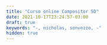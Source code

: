 ```yaml
---
title: "Curso online Compositor 5D"
date: 2021-10-17T23:24:57-03:00
draft: true
keywords: "-, nicholas, sonvezzo, -"
hidden: true
---
```

